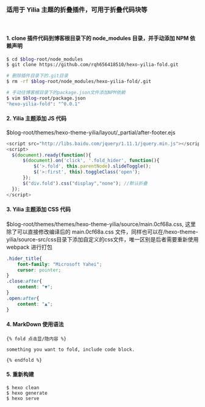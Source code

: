 ### 适用于 Yilia 主题的折叠插件，可用于折叠代码块等
<br/>

#### 1. clone 插件代码到博客根目录下的 node_modules 目录，并手动添加 NPM 依赖声明

``` bash
$ cd $blog-root/node_modules
$ git clone https://github.com/rqh656418510/hexo-yilia-fold.git

# 删除插件目录下的.git目录
$ rm -rf $blog-root/node_modules/hexo-yilia-fold/.git

# 手动往博客根目录下的package.json文件添加NPM依赖
$ vim $blog-root/package.json
"hexo-yilia-fold": "^0.0.1"
```

#### 2. Yilia 主题添加 JS 代码
$blog-root/themes/hexo-theme-yilia/layout/_partial/after-footer.ejs
``` javascript
<script src="http://libs.baidu.com/jquery/1.11.1/jquery.min.js"></script>
<script>
  $(document).ready(function(){
      $(document).on('click', '.fold_hider', function(){
          $('>.fold', this.parentNode).slideToggle();
          $('>:first', this).toggleClass('open');
      });
      $("div.fold").css("display","none"); //默认折叠
  });
</script>
```
#### 3. Yilia 主题添加 CSS 代码

$blog-root/themes/themes/hexo-theme-yilia/source/main.0cf68a.css, 这里除了可以直接修改编译后的 main.0cf68a.css 文件，同样也可以在/hexo-theme-yilia/source-src/css目录下添加自定义的css文件，唯一区别是后者需要重新使用 webpack 进行打包
``` css
.hider_title{
    font-family: "Microsoft Yahei";
    cursor: pointer;
}
.close:after{
    content: "▼";
}
.open:after{
    content: "▲";
}
```

#### 4. MarkDown 使用语法

```
{% fold 点击显/隐内容 %}

something you want to fold, include code block.

{% endfold %}
```

#### 5. 重新构建

``` shell
$ hexo clean
$ hexo generate
$ hexo serve
```
